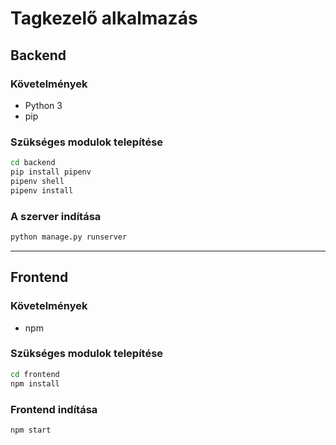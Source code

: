 # Tagkezelő alkalmazás

## Backend
### Követelmények
* Python 3
* pip

### Szükséges modulok telepítése
```cmd
cd backend
pip install pipenv
pipenv shell
pipenv install
```
### A szerver indítása
```cmd
python manage.py runserver
```
---
## Frontend
### Követelmények
* npm

### Szükséges modulok telepítése
```cmd
cd frontend
npm install
```
### Frontend indítása
```cmd
npm start
```
